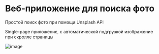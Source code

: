 # Веб-приложение для поиска фото

Простой поиск фото при помощи Unsplash API

Single-page приложение, с автоматической подгрузкой изображение при скролле страницы

![image](https://github.com/OnF1R/SearchPhoto/assets/86173390/98f0592a-2133-458d-a067-87d84857f6f9)
